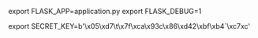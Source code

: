 
export FLASK_APP=application.py
export FLASK_DEBUG=1

export SECRET_KEY=b'\x05\xd7\t\x7f\xca\x93c\x86\xd42\xbf\xb4`\xc7xc'